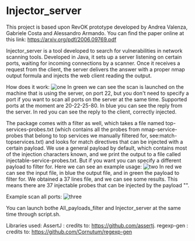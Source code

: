 # Injector_server
This project is based upon RevOK prototype developed by Andrea Valenza, Gabriele Costa and Alessandro Armando. You can find the paper online at this link: https://arxiv.org/pdf/2006.09769.pdf

Injector_server is a tool developed to search for vulnerabilities in network scanning tools.
Developed in Java, it sets up a server listening on certain ports, waiting for incoming connections by a scanner.
Once it receives a request from the client, the server delivers the answer with a proper nmap output formula and injects the web client reading the output.

How does it work:
![one](https://user-images.githubusercontent.com/89973113/208695942-f899937f-13a0-4695-87f6-5fad4b411e25.png)
In green we can see the scan is launched on the machine that is using the server, on port 22, but you don't need to specify a port 
if you want to scan all ports on the server at the same time. 
Supported ports at the moment are 20-22-25-80.
In blue you can see the reply from the server.
In red you can see the reply to the client, correctly injected.

The package comes with a filter as well, which takes a file named top-services-probes.txt (which contains all the probes from nmap-service-probes that belong to top services we manually filtered for, see:match-topservices.txt) and looks for match directives that can be injected with a certain payload. We use a general payload by default, which contains most of the injection characters known, and we print the output to a file called injectable-service-probes.txt. 
But if you want you can specify a different payload to filter for.
Here we can see an example usage: 
![two](https://user-images.githubusercontent.com/89973113/208699089-ebb2e6c7-7661-41af-b4c3-919e434188e2.png)
In red we can see the input file, in blue the output file, and in green the payload to filter for.
We obtained a 37 lines file, and we can see some results. This means there are 37 injectable probes that can be injected by the payload "<script>alert(1)</script>".

Example scan all ports:
![three](https://user-images.githubusercontent.com/89973113/208711680-3f6bad71-f797-4352-912e-727196377a97.png)

You can launch bothe All_payloads_filter and Injector_server at the same time through script.sh.

Libraries used: 
AssertJ : credits to: https://github.com/assertj.
regexp-gen : credits to: https://github.com/Cornutum/regexp-gen

